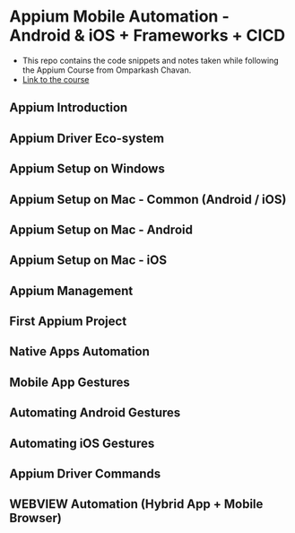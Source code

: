 # Appium Mobile Automation - Android & iOS + Frameworks + CICD

* This repo contains the code snippets and notes taken while following the Appium Course from Omparkash Chavan.
* [Link to the course](https://www.udemy.com/course/the-complete-appium-course-for-ios-and-android/)


## Appium Introduction

## Appium Driver Eco-system

## Appium Setup on Windows

## Appium Setup on Mac - Common (Android / iOS)

## Appium Setup on Mac - Android

## Appium Setup on Mac - iOS

## Appium Management

## First Appium Project

## Native Apps Automation

## Mobile App Gestures

## Automating Android Gestures

## Automating iOS Gestures

## Appium Driver Commands

## WEBVIEW Automation (Hybrid App + Mobile Browser)






